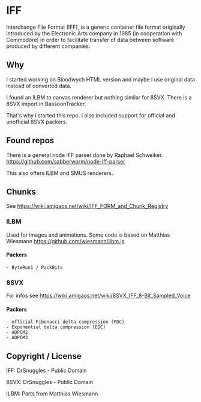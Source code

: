 # IFF
Interchange File Format (IFF), is a generic container file format originally introduced by the Electronic Arts company in 1985 (in cooperation with Commodore) in order to facilitate transfer of data between software produced by different companies.

## Why
I started working on Bloodwych HTML version and maybe i use original data instead of converted data.

I found an ILBM to canvas renderer but nothing similar for 8SVX. There is a 8SVX import in BassoonTracker.

That's why i started this repo. I also included support for official and unofficial 8SVX packers.

## Found repos
There is a general node IFF parser done by Raphael Schweiker. https://github.com/sabberworm/node-iff-parser

This also offers ILBM and SMUS renderers.

## Chunks
See https://wiki.amigaos.net/wiki/IFF_FORM_and_Chunk_Registry

### ILBM
Used for images and animations. Some code is based on Matthias Wiesmann https://github.com/wiesmann/ilbm.js

#### Packers
    - ByteRun1 / PackBits

### 8SVX
For infos see https://wiki.amigaos.net/wiki/8SVX_IFF_8-Bit_Sampled_Voice

#### Packers
    - official Fibonacci delta compression (FDC)
    - Exponential delta compression (EDC)
    - ADPCM2
    - ADPCM3

## Copyright / License
IFF: DrSnuggles - Public Domain

8SVX: DrSnuggles - Public Domain

ILBM: Parts from Matthias Wiesmann
